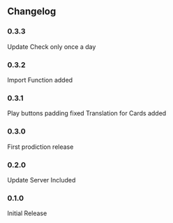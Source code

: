 ## Changelog

### 0.3.3

Update Check only once a day

### 0.3.2

Import Function added

### 0.3.1

Play buttons padding fixed
Translation for Cards added

### 0.3.0

First prodiction release

### 0.2.0

Update Server Included

### 0.1.0

Initial Release
